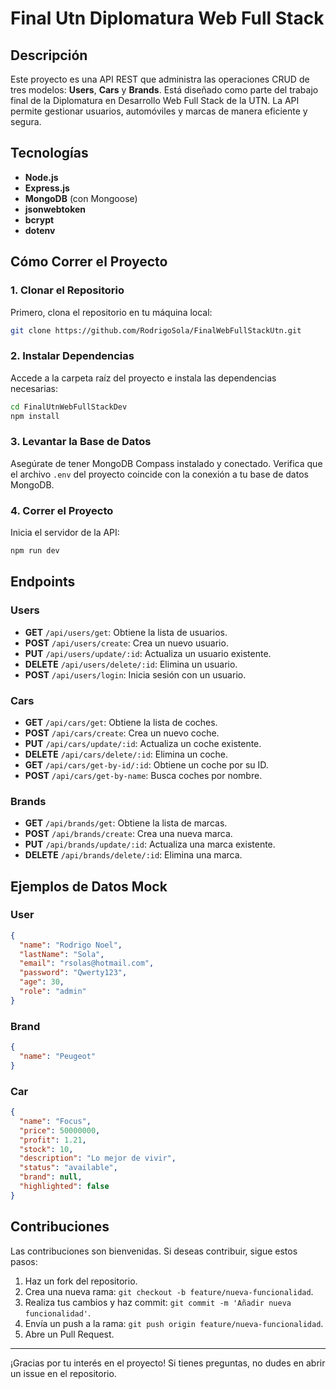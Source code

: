 # Final Utn Diplomatura Web Full Stack

## Descripción

Este proyecto es una API REST que administra las operaciones CRUD de tres modelos: **Users**, **Cars** y **Brands**. Está diseñado como parte del trabajo final de la Diplomatura en Desarrollo Web Full Stack de la UTN. La API permite gestionar usuarios, automóviles y marcas de manera eficiente y segura.

## Tecnologías

- **Node.js**
- **Express.js**
- **MongoDB** (con Mongoose)
- **jsonwebtoken**
- **bcrypt**
- **dotenv**

## Cómo Correr el Proyecto

### 1. Clonar el Repositorio

Primero, clona el repositorio en tu máquina local:

```bash
git clone https://github.com/RodrigoSola/FinalWebFullStackUtn.git
```

### 2. Instalar Dependencias

Accede a la carpeta raíz del proyecto e instala las dependencias necesarias:

```bash
cd FinalUtnWebFullStackDev
npm install
```

### 3. Levantar la Base de Datos

Asegúrate de tener MongoDB Compass instalado y conectado. Verifica que el archivo `.env` del proyecto coincide con la conexión a tu base de datos MongoDB.

### 4. Correr el Proyecto

Inicia el servidor de la API:

```bash
npm run dev
```

## Endpoints

### Users
- **GET** `/api/users/get`: Obtiene la lista de usuarios.
- **POST** `/api/users/create`: Crea un nuevo usuario.
- **PUT** `/api/users/update/:id`: Actualiza un usuario existente.
- **DELETE** `/api/users/delete/:id`: Elimina un usuario.
- **POST** `/api/users/login`: Inicia sesión con un usuario.

### Cars
- **GET** `/api/cars/get`: Obtiene la lista de coches.
- **POST** `/api/cars/create`: Crea un nuevo coche.
- **PUT** `/api/cars/update/:id`: Actualiza un coche existente.
- **DELETE** `/api/cars/delete/:id`: Elimina un coche.
- **GET** `/api/cars/get-by-id/:id`: Obtiene un coche por su ID.
- **POST** `/api/cars/get-by-name`: Busca coches por nombre.

### Brands
- **GET** `/api/brands/get`: Obtiene la lista de marcas.
- **POST** `/api/brands/create`: Crea una nueva marca.
- **PUT** `/api/brands/update/:id`: Actualiza una marca existente.
- **DELETE** `/api/brands/delete/:id`: Elimina una marca.

## Ejemplos de Datos Mock

### User
```json
{
  "name": "Rodrigo Noel",
  "lastName": "Sola",
  "email": "rsolas@hotmail.com",
  "password": "Qwerty123",
  "age": 30,
  "role": "admin"
}
```

### Brand
```json
{
  "name": "Peugeot"
}
```

### Car
```json
{
  "name": "Focus",
  "price": 50000000,
  "profit": 1.21,
  "stock": 10,
  "description": "Lo mejor de vivir",
  "status": "available",
  "brand": null,
  "highlighted": false
}
```

## Contribuciones

Las contribuciones son bienvenidas. Si deseas contribuir, sigue estos pasos:

1. Haz un fork del repositorio.
2. Crea una nueva rama: `git checkout -b feature/nueva-funcionalidad`.
3. Realiza tus cambios y haz commit: `git commit -m 'Añadir nueva funcionalidad'`.
4. Envía un push a la rama: `git push origin feature/nueva-funcionalidad`.
5. Abre un Pull Request.

---

¡Gracias por tu interés en el proyecto! Si tienes preguntas, no dudes en abrir un issue en el repositorio.
